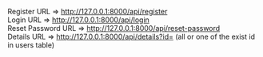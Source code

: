 Register URL => http://127.0.0.1:8000/api/register
<br>
Login URL    => http://127.0.0.1:8000/api/login
<br>
Reset Password URL => http://127.0.0.1:8000/api/reset-password
<br>
Details URL => http://127.0.0.1:8000/api/details?id= (all or one of the exist id in users table)
<br>
